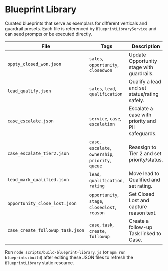 # Blueprint Library

Curated blueprints that serve as exemplars for different verticals and guardrail presets. Each file is referenced by `BlueprintLibraryService` and can seed prompts or be executed directly.

| File | Tags | Description |
|------|------|-------------|
| `oppty_closed_won.json` | `sales`, `opportunity`, `closedwon` | Update Opportunity stage with guardrails. |
| `lead_qualify.json` | `sales`, `lead`, `qualification` | Qualify a lead and set status/rating safely. |
| `case_escalate.json` | `service`, `case`, `escalation` | Escalate a case with priority and PII safeguards. |
| `case_escalate_tier2.json` | `case`, `escalate`, `ownership`, `priority`, `queue` | Reassign to Tier 2 and set priority/status. |
| `lead_mark_qualified.json` | `lead`, `qualification`, `rating` | Move lead to Qualified and set rating. |
| `opportunity_close_lost.json` | `opportunity`, `stage`, `closedlost`, `reason` | Set Closed Lost and capture reason text. |
| `case_create_followup_task.json` | `case`, `task`, `create`, `followup` | Create a follow-up Task linked to Case. |

Run `node scripts/build-blueprint-library.js` (or `npm run blueprints:build`) after editing these JSON files to refresh the `BlueprintLibrary` static resource.
